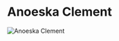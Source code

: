 # Anoeska Clement

![Anoeska Clement](https://lh3.googleusercontent.com/-KHY1qKRxrUc/AAAAAAAAAAI/AAAAAAAAD7E/F3IA21Jny3I/s640/photo.jpg)
